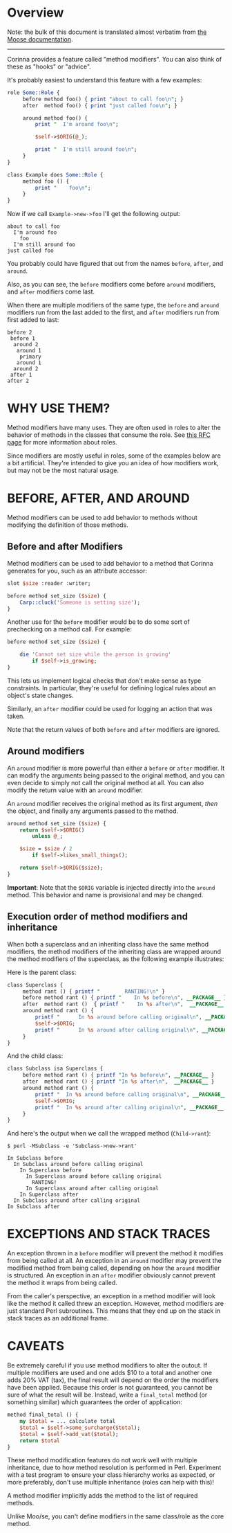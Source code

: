 # Overview

Note: the bulk of this document is translated almost verbatim from [the Moose
documentation](https://metacpan.org/dist/Moose/view/lib/Moose/Manual/MethodModifiers.pod).

---

Corinna provides a feature called "method modifiers". You can also think
of these as "hooks" or "advice".

It's probably easiest to understand this feature with a few examples:

```perl
role Some::Role {
     before method foo() { print "about to call foo\n"; }
     after  method foo() { print "just called foo\n"; }

     around method foo() {
         print "  I'm around foo\n";

         $self->$ORIG(@_);

         print "  I'm still around foo\n";
     }
}

class Example does Some::Role {
     method foo () {
         print "    foo\n";
     }
}
```

Now if we call `Example->new->foo` I'll get the following output:

```
about to call foo
  I'm around foo
    foo
  I'm still around foo
just called foo
```

You probably could have figured that out from the names `before`,
`after`, and `around`.

Also, as you can see, the `before` modifiers come before `around` modifiers, and
`after` modifiers come last.

When there are multiple modifiers of the same type, the `before` and
`around` modifiers run from the last added to the first, and `after`
modifiers run from first added to last:

```
before 2
 before 1
  around 2
   around 1
    primary
   around 1
  around 2
 after 1
after 2
```

# WHY USE THEM?

Method modifiers have many uses. They are often used in roles to alter the
behavior of methods in the classes that consume the role. See [this RFC
page](https://github.com/Ovid/Cor/blob/master/rfc/roles.md) for more
information about roles.

Since modifiers are mostly useful in roles, some of the examples below
are a bit artificial. They're intended to give you an idea of how
modifiers work, but may not be the most natural usage.

# BEFORE, AFTER, AND AROUND

Method modifiers can be used to add behavior to methods without modifying the definition of those methods.

## Before and after Modifiers

Method modifiers can be used to add behavior to a method that Corinna
generates for you, such as an attribute accessor:

```perl
slot $size :reader :writer;

before method set_size ($size) {
    Carp::cluck('Someone is setting size');
}
```

Another use for the `before` modifier would be to do some sort of
prechecking on a method call. For example:

```perl
before method set_size ($size) {

    die 'Cannot set size while the person is growing'
        if $self->is_growing;
}
```


This lets us implement logical checks that don't make sense as type
constraints. In particular, they're useful for defining logical rules
about an object's state changes.

Similarly, an `after` modifier could be used for logging an action that
was taken.

Note that the return values of both `before` and `after` modifiers are
ignored.

## Around modifiers

An `around` modifier is more powerful than either a `before` or
`after` modifier. It can modify the arguments being passed to the
original method, and you can even decide to simply not call the
original method at all. You can also modify the return value with an
`around` modifier.

An `around` modifier receives the original method as its first argument,
_then_ the object, and finally any arguments passed to the method.

```perl
around method set_size ($size) {
    return $self->$ORIG()
        unless @_;

    $size = $size / 2
        if $self->likes_small_things();

    return $self->$ORIG($size);
}
```

**Important**: Note that the `$ORIG` variable is injected directly into the
`around` method. This behavior and name is provisional and may be changed.

## Execution order of method modifiers and inheritance

When both a superclass and an inheriting class have the same method modifiers,
the method modifiers of the inheriting class are wrapped around the method
modifiers of the superclass, as the following example illustrates:

Here is the parent class:

```perl
class Superclass {
     method rant () { printf "        RANTING!\n" }
     before method rant () { printf "    In %s before\n", __PACKAGE__ }
     after  method rant ()  { printf "    In %s after\n",  __PACKAGE__ }
     around method rant () {
         printf "      In %s around before calling original\n", __PACKAGE__;
         $self->$ORIG;
         printf "      In %s around after calling original\n", __PACKAGE__;
     }
}
```


And the child class:

```perl
class Subclass isa Superclass {
     before method rant () { printf "In %s before\n", __PACKAGE__ }
     after  method rant () { printf "In %s after\n",  __PACKAGE__ }
     around method rant () {
         printf "  In %s around before calling original\n", __PACKAGE__;
         $self->$ORIG;
         printf "  In %s around after calling original\n", __PACKAGE__;
     }
}
```


And here's the output when we call the wrapped method (`Child->rant`):

```
$ perl -MSubclass -e 'Subclass->new->rant'

In Subclass before
  In Subclass around before calling original
    In Superclass before
      In Superclass around before calling original
        RANTING!
      In Superclass around after calling original
    In Superclass after
  In Subclass around after calling original
In Subclass after
```

# EXCEPTIONS AND STACK TRACES

An exception thrown in a `before` modifier will prevent the method it
modifies from being called at all. An exception in an `around` modifier may
prevent the modified method from being called, depending on how the `around`
modifier is structured. An exception in an `after` modifier obviously cannot
prevent the method it wraps from being called.

From the caller's perspective, an exception in a method modifier will look
like the method it called threw an exception. However, method modifiers are
just standard Perl subroutines. This means that they end up on the stack in
stack traces as an additional frame.

# CAVEATS

Be extremely careful if you use method modifiers to alter the outout. If
multiple modifiers are used and one adds $10 to a total and another one adds
20% VAT (tax), the final result will depend on the order the modifiers have been
applied. Because this order is not guaranteed, you cannot be sure of what the
result will be. Instead, write a `final_total` method (or something similar)
which guarantees the order of application:

```perl
method final_total () {
    my $total = ... calculate total
    $total = $self->some_surcharge($total);
    $total = $self->add_vat($total);
    return $total
}
```

These method modification features do not work well with multiple inheritance,
due to how method resolution is performed in Perl. Experiment with a test
program to ensure your class hierarchy works as expected, or more preferably,
don't use multiple inheritance (roles can help with this)!

A method modifier implicitly adds the method to the list of required methods.

Unlike Moo/se, you can't define modifiers in the same class/role as the core
method.
